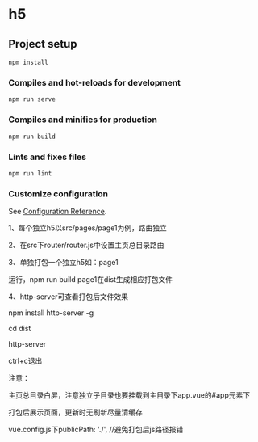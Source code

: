 # h5

## Project setup
```
npm install
```

### Compiles and hot-reloads for development
```
npm run serve
```

### Compiles and minifies for production
```
npm run build
```

### Lints and fixes files
```
npm run lint
```

### Customize configuration
See [Configuration Reference](https://cli.vuejs.org/config/).

1、每个独立h5以src/pages/page1为例，路由独立

2、在src下router/router.js中设置主页总目录路由

3、单独打包一个独立h5如：page1

运行，npm run build page1在dist生成相应打包文件

4、http-server可查看打包后文件效果

npm install http-server -g

cd dist

http-server

ctrl+c退出

注意：

主页总目录白屏，注意独立子目录也要挂载到主目录下app.vue的#app元素下

打包后展示页面，更新时无刷新尽量清缓存

vue.config.js下publicPath: './', //避免打包后js路径报错

